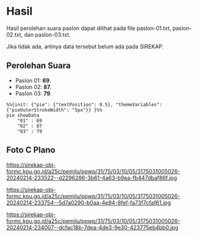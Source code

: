 # Hasil

Hasil perolehan suara paslon dapat dilihat pada file paslon-01.txt, paslon-02.txt, dan paslon-03.txt.

Jika tidak ada, artinya data tersebut belum ada pada SIREKAP.

## Perolehan Suara

 * Paslon 01: **69**.
 * Paslon 02: **87**.
 * Paslon 03: **79**.

```mermaid
%%{init: {"pie": {"textPosition": 0.5}, "themeVariables": {"pieOuterStrokeWidth": "5px"}} }%%
pie showData
    "01" : 69
    "02" : 87
    "03" : 79
```
## Foto C Plano

https://sirekap-obj-formc.kpu.go.id/a25c/pemilu/ppwp/31/75/03/10/05/3175031005026-20240214-233522--d2296286-3b61-4a63-b9ea-fb447dbaf86f.jpg

https://sirekap-obj-formc.kpu.go.id/a25c/pemilu/ppwp/31/75/03/10/05/3175031005026-20240214-233754--5d7a0290-b0aa-4e94-8fef-fa73f7cfaf61.jpg

https://sirekap-obj-formc.kpu.go.id/a25c/pemilu/ppwp/31/75/03/10/05/3175031005026-20240214-234007--dcfac18b-7dea-4de3-9e30-423775eb4bb0.jpg

